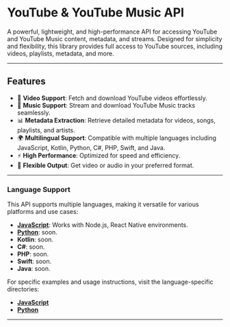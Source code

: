 # YouTube & YouTube Music API

A powerful, lightweight, and high-performance API for accessing YouTube and YouTube Music content, metadata, and streams. Designed for simplicity and flexibility, this library provides full access to YouTube sources, including videos, playlists, metadata, and more.

---

## Features

- 🎥 **Video Support**: Fetch and download YouTube videos effortlessly.
- 🎵 **Music Support**: Stream and download YouTube Music tracks seamlessly.
- 📊 **Metadata Extraction**: Retrieve detailed metadata for videos, songs, playlists, and artists.
- 🌍 **Multilingual Support**: Compatible with multiple languages including JavaScript, Kotlin, Python, C#, PHP, Swift, and Java.
- ⚡ **High Performance**: Optimized for speed and efficiency.
- 🔄 **Flexible Output**: Get video or audio in your preferred format.

---

### Language Support
This API supports multiple languages, making it versatile for various platforms and use cases:
- **[JavaScript](./js)**: Works with Node.js, React Native environments.
- **[Python](./python)**: soon.
- **Kotlin**: soon.
- **C#**: soon.
- **PHP**: soon.
- **Swift**: soon.
- **Java**: soon.

For specific examples and usage instructions, visit the language-specific directories:
- **[JavaScript](./js)**
- **[Python](./python)**

---

